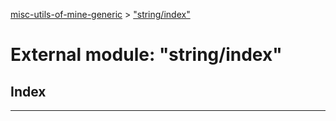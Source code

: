 [misc-utils-of-mine-generic](../README.md) > ["string/index"](../modules/_string_index_.md)

# External module: "string/index"

## Index

---

